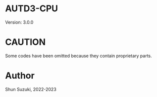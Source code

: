 # AUTD3-CPU

Version: 3.0.0

# CAUTION

Some codes have been omitted because they contain proprietary parts.

# Author

Shun Suzuki, 2022-2023
